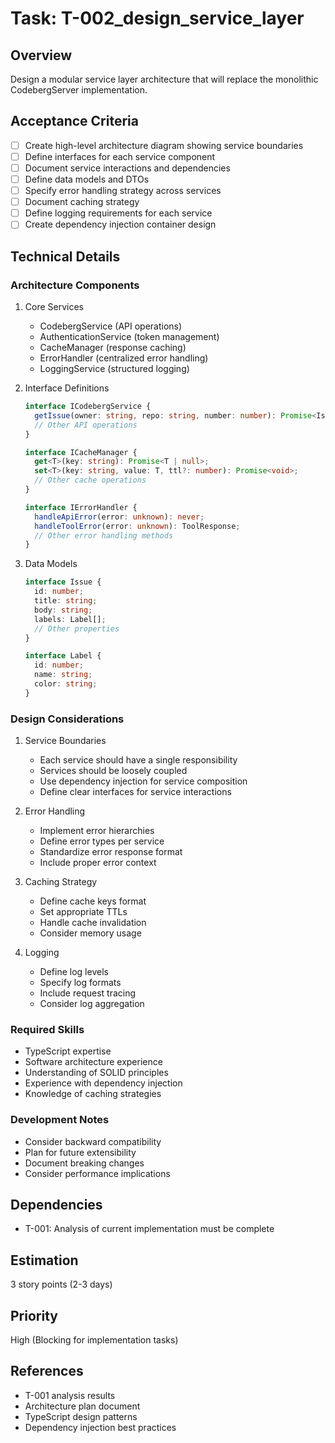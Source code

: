 # Task: T-002_design_service_layer

## Overview

Design a modular service layer architecture that will replace the monolithic CodebergServer implementation.

## Acceptance Criteria

- [ ] Create high-level architecture diagram showing service boundaries
- [ ] Define interfaces for each service component
- [ ] Document service interactions and dependencies
- [ ] Define data models and DTOs
- [ ] Specify error handling strategy across services
- [ ] Document caching strategy
- [ ] Define logging requirements for each service
- [ ] Create dependency injection container design

## Technical Details

### Architecture Components

1. Core Services

   - CodebergService (API operations)
   - AuthenticationService (token management)
   - CacheManager (response caching)
   - ErrorHandler (centralized error handling)
   - LoggingService (structured logging)

2. Interface Definitions

   ```typescript
   interface ICodebergService {
     getIssue(owner: string, repo: string, number: number): Promise<Issue>;
     // Other API operations
   }

   interface ICacheManager {
     get<T>(key: string): Promise<T | null>;
     set<T>(key: string, value: T, ttl?: number): Promise<void>;
     // Other cache operations
   }

   interface IErrorHandler {
     handleApiError(error: unknown): never;
     handleToolError(error: unknown): ToolResponse;
     // Other error handling methods
   }
   ```

3. Data Models

   ```typescript
   interface Issue {
     id: number;
     title: string;
     body: string;
     labels: Label[];
     // Other properties
   }

   interface Label {
     id: number;
     name: string;
     color: string;
   }
   ```

### Design Considerations

1. Service Boundaries

   - Each service should have a single responsibility
   - Services should be loosely coupled
   - Use dependency injection for service composition
   - Define clear interfaces for service interactions

2. Error Handling

   - Implement error hierarchies
   - Define error types per service
   - Standardize error response format
   - Include proper error context

3. Caching Strategy

   - Define cache keys format
   - Set appropriate TTLs
   - Handle cache invalidation
   - Consider memory usage

4. Logging
   - Define log levels
   - Specify log formats
   - Include request tracing
   - Consider log aggregation

### Required Skills

- TypeScript expertise
- Software architecture experience
- Understanding of SOLID principles
- Experience with dependency injection
- Knowledge of caching strategies

### Development Notes

- Consider backward compatibility
- Plan for future extensibility
- Document breaking changes
- Consider performance implications

## Dependencies

- T-001: Analysis of current implementation must be complete

## Estimation

3 story points (2-3 days)

## Priority

High (Blocking for implementation tasks)

## References

- T-001 analysis results
- Architecture plan document
- TypeScript design patterns
- Dependency injection best practices

